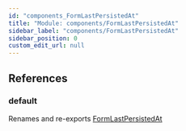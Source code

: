 ```yaml
---
id: "components_FormLastPersistedAt"
title: "Module: components/FormLastPersistedAt"
sidebar_label: "components/FormLastPersistedAt"
sidebar_position: 0
custom_edit_url: null
---
```


## References

### default

Renames and re-exports [FormLastPersistedAt](components_FormLastPersistedAt_FormLastPersistedAt.md#formlastpersistedat)
